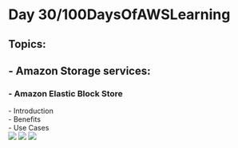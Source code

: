 <h1> Day 30/100DaysOfAWSLearning </h1>
<h2> Topics: </h2>

 <h2>  - Amazon Storage services: </h2>

<h3> - Amazon Elastic Block Store </h3>
          - Introduction <br>
          - Benefits <br>
          - Use Cases <br>

<img src = "https://github.com/thetechgirlgita/100-days-of-aws-learning/blob/master/Images/Day30/30_1.jpg?raw=true">
<img src = "https://github.com/thetechgirlgita/100-days-of-aws-learning/blob/master/Images/Day30/30_2.jpg?raw=true">

<img src = "https://github.com/thetechgirlgita/100-days-of-aws-learning/blob/master/Images/Day30/30_3.jpg?raw=true">
